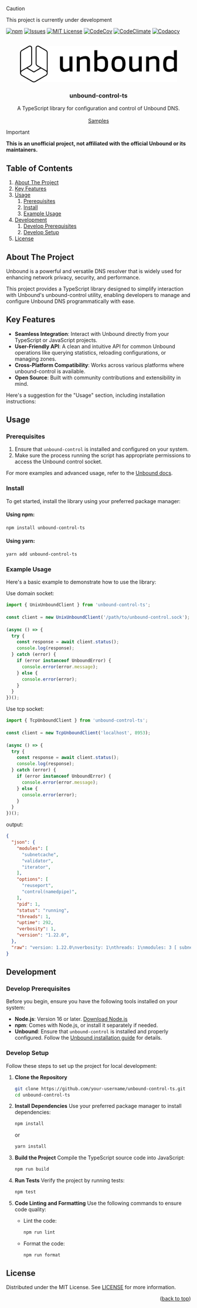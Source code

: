 <a id="readme-top"></a>

> [!CAUTION]
> This project is currently under development

<!-- PROJECT SHIELDS -->
<!-- https://www.markdownguide.org/basic-syntax/#reference-style-links -->
[![npm][npm-sheild]][npm-url]
[![Issues][issues-shield]][issues-url]
[![MIT License][license-shield]][license-url]
[![CodeCov][codecov-shield]][codecov-url]
[![CodeClimate][codeclimate-shield]][codeclimate-url]
[![Codaocy][codacy-shield]][codacy-url]

<!-- PROJECT LOGO -->
<br />
<div align="center">
  <a href="https://github.com/tsutsu3/unbound-control-ts">
    <img src="images/Unbound_Outlined_Black.svg" alt="Logo" height="100" >
  </a>

<h3 align="center">unbound-control-ts</h3>

  <p align="center">
    A TypeScript library for configuration and control of Unbound DNS.
    <br />
    <br />
    <a href="https://github.com/tsutsu3/unbound-control-ts">Samples</a>
  </p>
</div>

> [!IMPORTANT]
> **This is an unofficial project, not affiliated with the official Unbound or its maintainers.**

## Table of Contents

1. [About The Project](#about-the-project)
2. [Key Features](#key-features)
3. [Usage](#usage)
   1. [Prerequisites](#prerequisites)
   2. [Install](#install)
   3. [Example Usage](#example-usage)
4. [Development](#development)
   1. [Develop Prerequisites](#develop-prerequisites)
   2. [Develop Setup](#develop-setup)
5. [License](#license)


## About The Project

Unbound is a powerful and versatile DNS resolver that is widely used for enhancing network privacy, security, and performance.

This project provides a TypeScript library designed to simplify interaction with Unbound's unbound-control utility, enabling developers to manage and configure Unbound DNS programmatically with ease.

## Key Features

- **Seamless Integration**: Interact with Unbound directly from your TypeScript or JavaScript projects.
- **User-Friendly API**: A clean and intuitive API for common Unbound operations like querying statistics, reloading configurations, or managing zones.
- **Cross-Platform Compatibility**: Works across various platforms where unbound-control is available.
- **Open Source**: Built with community contributions and extensibility in mind.

Here's a suggestion for the "Usage" section, including installation instructions:

## Usage

### Prerequisites

1. Ensure that `unbound-control` is installed and configured on your system.
2. Make sure the process running the script has appropriate permissions to access the Unbound control socket.

For more examples and advanced usage, refer to the [Unbound docs](https://unbound.docs.nlnetlabs.nl/en/latest/getting-started/configuration.html#set-up-remote-control).

### Install

To get started, install the library using your preferred package manager:

#### Using npm:

```bash
npm install unbound-control-ts
```

#### Using yarn:

```bash
yarn add unbound-control-ts
```

### Example Usage

Here's a basic example to demonstrate how to use the library:

Use domain socket:
```ts
import { UnixUnboundClient } from 'unbound-control-ts';

const client = new UnixUnboundClient('/path/to/unbound-control.sock');

(async () => {
  try {
    const response = await client.status();
    console.log(response);
  } catch (error) {
    if (error instanceof UnboundError) {
      console.error(error.message);
    } else {
      console.error(error);
    }
  }
})();
```

Use tcp socket:
```ts
import { TcpUnboundClient } from 'unbound-control-ts';

const client = new TcpUnboundClient('localhost', 8953);

(async () => {
  try {
    const response = await client.status();
    console.log(response);
  } catch (error) {
    if (error instanceof UnboundError) {
      console.error(error.message);
    } else {
      console.error(error);
    }
  }
})();
```

output:

```json
{
  "json": {
    "modules": [
      "subnetcache",
      "validator",
      "iterator",
    ],
    "options": [
      "reuseport",
      "control(namedpipe)",
    ],
    "pid": 1,
    "status": "running",
    "threads": 1,
    "uptime": 292,
    "verbosity": 1,
    "version": "1.22.0",
  },
  "raw": "version: 1.22.0\nverbosity: 1\nthreads: 1\nmodules: 3 [ subnetcache validator iterator ]\nuptime: 292 seconds\noptions: reuseport control(namedpipe)\nunbound (pid 1) is running...\n",
}
```

## Development

### Develop Prerequisites

Before you begin, ensure you have the following tools installed on your system:

- **Node.js**: Version 16 or later. [Download Node.js](https://nodejs.org/)
- **npm**: Comes with Node.js, or install it separately if needed.
- **Unbound**: Ensure that `unbound-control` is installed and properly configured. Follow the [Unbound installation guide](https://nlnetlabs.nl/documentation/unbound/) for details.

### Develop Setup

Follow these steps to set up the project for local development:

1. **Clone the Repository**

   ```bash
   git clone https://github.com/your-username/unbound-control-ts.git
   cd unbound-control-ts
   ```

2. **Install Dependencies**
   Use your preferred package manager to install dependencies:

   ```bash
   npm install
   ```

   or

   ```bash
   yarn install
   ```

3. **Build the Project**
   Compile the TypeScript source code into JavaScript:

   ```bash
   npm run build
   ```

4. **Run Tests**
   Verify the project by running tests:

   ```bash
   npm test
   ```

5. **Code Linting and Formatting**
   Use the following commands to ensure code quality:

   - Lint the code:

     ```bash
     npm run lint
     ```

   - Format the code:

     ```bash
     npm run format
     ```

## License

Distributed under the MIT License. See [LICENSE](./LICENSE) for more information.

<p align="right">(<a href="#readme-top">back to top</a>)</p>

<!-- MARKDOWN LINKS & IMAGES -->
<!-- https://www.markdownguide.org/basic-syntax/#reference-style-links -->
[issues-shield]: https://img.shields.io/github/issues/tsutsu3/unbound-control-ts?style=for-the-badge
[issues-url]: https://github.com/tsutsu3/unbound-control-ts/issues
[license-shield]: https://img.shields.io/github/license/tsutsu3/unbound-control-ts?style=for-the-badge
[license-url]: https://github.com/tsutsu3/unbound-control-ts/blob/master/LICENSE.txt
[npm-sheild]: https://img.shields.io/npm/dm/unbound-control-ts?style=for-the-badge&logo=npm

[npm-url]: https://www.npmjs.com/package/unbound-control-ts
[codecov-shield]: https://img.shields.io/codecov/c/github/tsutsu3/unbound-control-ts?token=KLIM50QN1V&style=for-the-badge&logo=codecov
[codecov-url]: https://codecov.io/gh/tsutsu3/unbound-control-ts
[codeclimate-shield]: https://img.shields.io/codeclimate/maintainability/tsutsu3/unbound-control-ts?style=for-the-badge&logo=codeclimate
[codeclimate-url]: https://codeclimate.com/github/tsutsu3/unbound-control-ts/maintainability
[codacy-shield]: https://img.shields.io/codacy/grade/d89bc6f348154ab4a8f73cea41667ed3?style=for-the-badge&logo=codacy
[codacy-url]: https://app.codacy.com/gh/tsutsu3/unbound-control-ts/dashboard
